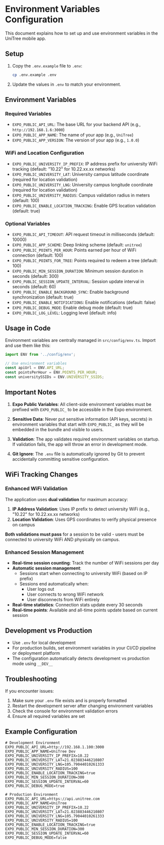 # Environment Variables Configuration

This document explains how to set up and use environment variables in the UniTree mobile app.

## Setup

1. Copy the `.env.example` file to `.env`:
   ```bash
   cp .env.example .env
   ```

2. Update the values in `.env` to match your environment.

## Environment Variables

### Required Variables

- `EXPO_PUBLIC_API_URL`: The base URL for your backend API (e.g., `http://192.168.1.6:3000`)
- `EXPO_PUBLIC_APP_NAME`: The name of your app (e.g., `UniTree`)
- `EXPO_PUBLIC_APP_VERSION`: The version of your app (e.g., `1.0.0`)

### WiFi and Location Configuration

- `EXPO_PUBLIC_UNIVERSITY_IP_PREFIX`: IP address prefix for university WiFi tracking (default: "10.22" for 10.22.xx.xx networks)
- `EXPO_PUBLIC_UNIVERSITY_LAT`: University campus latitude coordinate (required for location validation)
- `EXPO_PUBLIC_UNIVERSITY_LNG`: University campus longitude coordinate (required for location validation)
- `EXPO_PUBLIC_UNIVERSITY_RADIUS`: Campus validation radius in meters (default: 100)
- `EXPO_PUBLIC_ENABLE_LOCATION_TRACKING`: Enable GPS location validation (default: true)

### Optional Variables

- `EXPO_PUBLIC_API_TIMEOUT`: API request timeout in milliseconds (default: 10000)
- `EXPO_PUBLIC_APP_SCHEME`: Deep linking scheme (default: `unitree`)
- `EXPO_PUBLIC_POINTS_PER_HOUR`: Points earned per hour of WiFi connection (default: 100)
- `EXPO_PUBLIC_POINTS_FOR_TREE`: Points required to redeem a tree (default: 100)
- `EXPO_PUBLIC_MIN_SESSION_DURATION`: Minimum session duration in seconds (default: 300)
- `EXPO_PUBLIC_SESSION_UPDATE_INTERVAL`: Session update interval in seconds (default: 60)
- `EXPO_PUBLIC_ENABLE_BACKGROUND_SYNC`: Enable background synchronization (default: true)
- `EXPO_PUBLIC_ENABLE_NOTIFICATIONS`: Enable notifications (default: false)
- `EXPO_PUBLIC_DEBUG_MODE`: Enable debug mode (default: true)
- `EXPO_PUBLIC_LOG_LEVEL`: Logging level (default: info)

## Usage in Code

Environment variables are centrally managed in `src/config/env.ts`. Import and use them like this:

```typescript
import ENV from '../config/env';

// Use environment variables
const apiUrl = ENV.API_URL;
const pointsPerHour = ENV.POINTS_PER_HOUR;
const universitySSIDs = ENV.UNIVERSITY_SSIDS;
```

## Important Notes

1. **Expo Public Variables**: All client-side environment variables must be prefixed with `EXPO_PUBLIC_` to be accessible in the Expo environment.

2. **Sensitive Data**: Never put sensitive information (API keys, secrets) in environment variables that start with `EXPO_PUBLIC_` as they will be embedded in the bundle and visible to users.

3. **Validation**: The app validates required environment variables on startup. If validation fails, the app will throw an error in development mode.

4. **Git Ignore**: The `.env` file is automatically ignored by Git to prevent accidentally committing sensitive configuration.

## WiFi Tracking Changes

### Enhanced WiFi Validation
The application uses **dual validation** for maximum accuracy:
1. **IP Address Validation**: Uses IP prefix to detect university WiFi (e.g., "10.22" for 10.22.xx.xx networks)
2. **Location Validation**: Uses GPS coordinates to verify physical presence on campus

**Both validations must pass** for a session to be valid - users must be connected to university WiFi AND physically on campus.

### Enhanced Session Management
- **Real-time session counting**: Track the number of WiFi sessions per day
- **Automatic session management**: 
  - Sessions start when connecting to university WiFi (based on IP prefix)
  - Sessions end automatically when:
    - User logs out
    - User connects to wrong WiFi network  
    - User disconnects from WiFi entirely
- **Real-time statistics**: Connection stats update every 30 seconds
- **Real-time points**: Available and all-time points update based on current session

## Development vs Production

- Use `.env` for local development
- For production builds, set environment variables in your CI/CD pipeline or deployment platform
- The configuration automatically detects development vs production mode using `__DEV__`

## Troubleshooting

If you encounter issues:

1. Make sure your `.env` file exists and is properly formatted
2. Restart the development server after changing environment variables
3. Check the console for environment validation errors
4. Ensure all required variables are set

## Example Configuration

```env
# Development Environment
EXPO_PUBLIC_API_URL=http://192.168.1.100:3000
EXPO_PUBLIC_APP_NAME=UniTree Dev
EXPO_PUBLIC_UNIVERSITY_IP_PREFIX=10.22
EXPO_PUBLIC_UNIVERSITY_LAT=21.023883446210807
EXPO_PUBLIC_UNIVERSITY_LNG=105.79044010261333
EXPO_PUBLIC_UNIVERSITY_RADIUS=100
EXPO_PUBLIC_ENABLE_LOCATION_TRACKING=true
EXPO_PUBLIC_MIN_SESSION_DURATION=300
EXPO_PUBLIC_SESSION_UPDATE_INTERVAL=60
EXPO_PUBLIC_DEBUG_MODE=true
```

```env
# Production Environment  
EXPO_PUBLIC_API_URL=https://api.unitree.com
EXPO_PUBLIC_APP_NAME=UniTree
EXPO_PUBLIC_UNIVERSITY_IP_PREFIX=10.22
EXPO_PUBLIC_UNIVERSITY_LAT=21.023883446210807
EXPO_PUBLIC_UNIVERSITY_LNG=105.79044010261333
EXPO_PUBLIC_UNIVERSITY_RADIUS=100
EXPO_PUBLIC_ENABLE_LOCATION_TRACKING=true
EXPO_PUBLIC_MIN_SESSION_DURATION=300
EXPO_PUBLIC_SESSION_UPDATE_INTERVAL=60
EXPO_PUBLIC_DEBUG_MODE=false
``` 